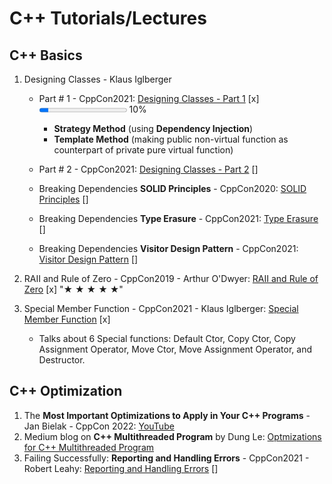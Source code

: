 # C++ Tutorials/Lectures

## C++ Basics
1. Designing Classes - Klaus Iglberger
    - Part # 1 - CppCon2021: [Designing Classes - Part 1](https://www.youtube.com/watch?v=motLOioLJfg) [x] <progress max=100 value=10> </progress> 10%

        - **Strategy Method** (using **Dependency Injection**)
        - **Template Method** (making public non-virtual function as counterpart of private pure virtual function)
    - Part # 2 - CppCon2021: [Designing Classes - Part 2](https://www.youtube.com/watch?v=O65lEiYkkbc) []

    - Breaking Dependencies **SOLID Principles** - CppCon2020: [SOLID Principles](https://www.youtube.com/watch?v=Ntraj80qN2k) []
    - Breaking Dependencies **Type Erasure** - CppCon2021: [Type Erasure](https://www.youtube.com/watch?v=4eeESJQk-mw) []
    - Breaking Dependencies **Visitor Design Pattern** - CppCon2021: [Visitor Design Pattern](https://www.youtube.com/watch?v=PEcy1vYHb8A) []
    
2. RAII and Rule of Zero - CppCon2019 - Arthur O'Dwyer: [RAII and Rule of Zero](https://www.youtube.com/watch?v=7Qgd9B1KuMQ) [x] "&starf; &starf; &starf; &starf; &starf;"

3. Special Member Function - CppCon2021 - Klaus Iglberger: [Special Member Function](https://www.youtube.com/watch?v=9BM5LAvNtus) [x]
    - Talks about 6 Special functions: Default Ctor, Copy Ctor, Copy Assignment Operator, Move Ctor, Move Assignment Operator,
    and Destructor.

## C++ Optimization
1. The **Most Important Optimizations to Apply in Your C++ Programs** - Jan Bielak - CppCon 2022: [YouTube](https://www.youtube.com/watch?v=qCjEN5XRzHc)
2. Medium blog on **C++ Multithreaded Program** by Dung Le: [Optmizations for C++ Multithreaded Program](https://medium.com/distributed-knowledge/optimizations-for-c-multi-threaded-programs-33284dee5e9c)
3. Failing Successfully: **Reporting and Handling Errors** - CppCon2021 - Robert Leahy: [Reporting and Handling Errors](https://www.youtube.com/watch?v=dQaRLmM7KKk) []